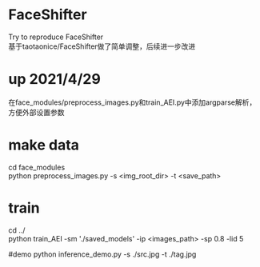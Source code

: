 # FaceShifter
Try to reproduce FaceShifter </br>
基于taotaonice/FaceShifter做了简单调整，后续进一步改进
# up 2021/4/29
在face_modules/preprocess_images.py和train_AEI.py中添加argparse解析，方便外部设置参数

# make data
cd face_modules </br>
python preprocess_images.py -s <img_root_dir> -t <save_path>

# train
cd ../ </br>
python train_AEI -sm './saved_models' -ip <images_path> -sp 0.8 -lid 5

#demo
python inference_demo.py -s ./src.jpg -t ./tag.jpg
